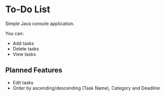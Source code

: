 # To-Do List

Simple Java console application. 

You can:

- Add tasks
- Delete tasks
- View tasks

## Planned Features

- Edit tasks
- Order by ascending/descending (Task Name), Category and Deadline
